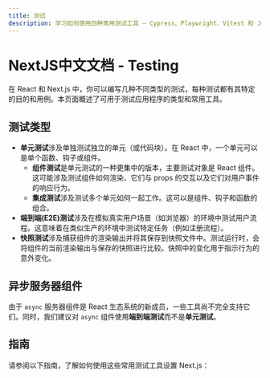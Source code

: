 ```yaml
---
title: 测试
description: 学习如何使用四种常用测试工具 — Cypress、Playwright、Vitest 和 Jest 来设置 Next.js。
---
```


# NextJS中文文档 - Testing

在 React 和 Next.js 中，你可以编写几种不同类型的测试，每种测试都有其特定的目的和用例。本页面概述了可用于测试应用程序的类型和常用工具。

## 测试类型

- **单元测试**涉及单独测试独立的单元（或代码块）。在 React 中，一个单元可以是单个函数、钩子或组件。
  - **组件测试**是单元测试的一种更集中的版本，主要测试对象是 React 组件。这可能涉及测试组件如何渲染、它们与 props 的交互以及它们对用户事件的响应行为。
  - **集成测试**涉及测试多个单元如何一起工作。这可以是组件、钩子和函数的组合。
- **端到端(E2E)测试**涉及在模拟真实用户场景（如浏览器）的环境中测试用户流程。这意味着在类似生产的环境中测试特定任务（例如注册流程）。
- **快照测试**涉及捕获组件的渲染输出并将其保存到快照文件中。测试运行时，会将组件的当前渲染输出与保存的快照进行比较。快照中的变化用于指示行为的意外变化。

<AppOnly>

## 异步服务器组件

由于 `async` 服务器组件是 React 生态系统的新成员，一些工具尚不完全支持它们。同时，我们建议对 `async` 组件使用**端到端测试**而不是**单元测试**。

</AppOnly>

## 指南

请参阅以下指南，了解如何使用这些常用测试工具设置 Next.js：
